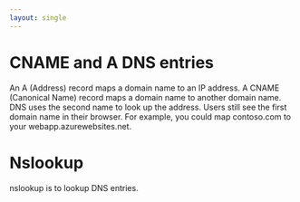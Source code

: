 ```yaml
---
layout: single
---
```



# CNAME and A DNS entries
An A (Address) record maps a domain name to an IP address.
A CNAME (Canonical Name) record maps a domain name to another domain name. 
DNS uses the second name to look up the address. Users still see the first domain name in their browser. 
For example, you could map contoso.com to your webapp.azurewebsites.net.
 
# Nslookup
nslookup is to lookup DNS entries.

